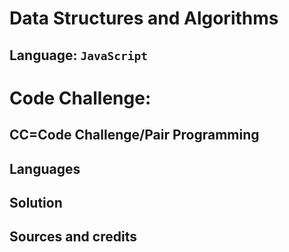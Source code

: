 # Data Structures and Algorithms

## Language: `JavaScript`




# Code Challenge:

## CC=Code Challenge/Pair Programming

## Languages

## Solution

## Sources and credits